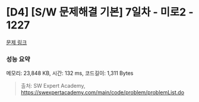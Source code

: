 # [D4] [S/W 문제해결 기본] 7일차 - 미로2 - 1227 

[문제 링크](https://swexpertacademy.com/main/code/problem/problemDetail.do?contestProbId=AV14wL9KAGkCFAYD) 

### 성능 요약

메모리: 23,848 KB, 시간: 132 ms, 코드길이: 1,311 Bytes



> 출처: SW Expert Academy, https://swexpertacademy.com/main/code/problem/problemList.do